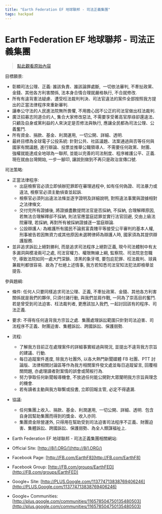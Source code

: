 ```yaml
---
title: "Earth Federation EF 地球聯邦 - 司法正義集團"
tags: hackpad
---
```


# Earth Federation EF 地球聯邦 - 司法正義集團

> [點此觀看原始內容](https://g0v.hackpad.tw/VQwtpXP29Oo)


目標願景:
- 彰顯司法公理、正義: 誰該負責、誰該論罪處斷,  一切依法審判, 不牽扯政黨、金錢、其他各方利害關係, 法本身合情合理就嚴格執行, 不合就修改.
- 所有有違背憲法疑慮、遭受枉法裁判判決、司法官違法的案件全部按照我方提出的正當法律程序來重新審判.
- 讓奉公守法的人民進法院無所畏懼, 不用擔心因不公正的司法官做出枉法裁判.
- 廣泛招募志同道合的人, 集合大家修改惡法, 不需要享受著高官厚祿卻還違法、只顧及自身或黨利益的人來決定是否修法與執行, 應讓全民都為司法公理、公義奮鬥.
- 所有資金、捐款、基金、利潤運用,  一切公開、詳細、透明.
- 最終目標為全球電子公投系統: 針對公共、社區議題、法案通過與否等任何與國家有關議題, 進行辯論、投票並推舉公職領導人.  不需要任何政黨、財團、強權就能達成全地球為一聯邦, 並能以完善的司法制度、程序維護公平、正義.  現在就由台灣開始, 一步一腳印, 讓說到做到不再只是政治宣傳口號.

司法策略:
- 正當法律程序:
    - 出庭檢察官必須立即偵辦犯罪即在審理過程中, 如有任何偽證、司法暴力或違法, 檢察官必須主動偵查並起訴.
    - 檢察官必須列出違法法條並逐字證明及詳細說明, 對照違法事實與證據相對之法律條文.
    - 交付完所有證據後, 將證據盡數提問法官是否採納, 不採納, 合理解釋原因, 若無法合理解釋卻不採納, 則法官應當庭認罪並實行法官回避, 交由上級法院審理, 若採納, 再對所有被採納證據逐一當庭辯論.
    - 公設辯護人: 為維護所有國民不論貧富貴賤平等接受公平審判的基本人權, 刑事被告若因無資力或其他原因未選聘律師為辯護人時, 國家須為其提供辯護服務.
- 並非追求訴訟上絕對勝利, 而是追求司法程序上絕對正義, 現今司法體制中有太多漏洞與模凌兩可之處, 司法官權力、權限無線上綱, 監察院、司法院怠忽職守, 導致法院如同一處大門深鎖、漆黑的象牙塔, 要包庇犯罪、枉法裁判、球員兼裁判都很容易.  故為了杜絕上述情事, 我方若知悉司法官知法犯法即檢舉並提告.



參與題綱:
- 條件: 任何人只要同樣追求司法公理、正義, 不牽扯政黨、金錢、其他各方利害關係就是我們的夥伴, 只須付諸行動, 與我們並肩作戰, 一同為了崇高目的奮鬥.  若是曾受到司法迫害、枉法裁判者, 更應該加入我們, 一起討回該有的程序、司法正義.
- 要求: 不得有任何違背我方宗旨之處.  集團處理訴訟範圍只針對司法迫害、司法程序不正義、財團迫害、集體訴訟、跨國訴訟、保護弱勢.
- 流程:
    - 了解我方目前正在處理案件的詳細事實經過與現況, 並提出不違背我方宗旨的建議、行動.
    - 每日追蹤案件進度, 除我方社團外, 以各大熱門新聞媒體 FB 社團、PTT 討論版、法律相關討論區等作為我方相關案件發文處並每日追蹤留言, 回覆相關問題, 亦處理讀者對案情的誤會或鬧板行為.
    - 努力爭取任何新聞報導機會, 不放過任何能公開對大眾闡明我方宗旨與理念的機會.
    - 若有讀者主動與我方聯繫或投書, 立即回報主管, 必定不得遺漏.
- 協議:
    - 任何集團上收入、捐款、基金、利潤運用,  一切公開、詳細、透明.  包含自身因幫助集團而得到的獎金、收入亦同.
    - 集團資金除營運外, 只得用在幫助受到司法迫害司法程序不正義、財團迫害、集體訴訟、跨國訴訟、保護弱勢、為全人類謀福祉上.

- Earth Federation EF 地球聯邦 - 司法正義集團相關網站:
- Official Site: [http://8i1.ORG/](http://8i1.ORG/)
- Facebook Page: [http://FB.com/EarthF8](http://FB.com/EarthF8)
- Facebook Group: [http://FB.com/groups/EarthFED](http://FB.com/groups/EarthFED)
- Google+ Site: [http://PLUS.Google.com/113774713838769406246](http://PLUS.Google.com/113774713838769406246)
- Google+ Communities: [http://plus.google.com/communities/116578504750135480503](http://plus.google.com/communities/116578504750135480503)

